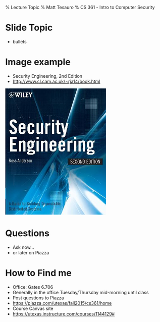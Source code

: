 % Lecture Topic
% Matt Tesauro
% CS 361 - Intro to Computer Security

# Slide Topic

- bullets

# Image example

- Security Engineering, 2nd Edition
- http://www.cl.cam.ac.uk/~rja14/book.html

![Security Engineering, 2nd Edition](https://raw.githubusercontent.com/mtesauro/ut-cs-361/master/2015-fall/lectures/images/book2coversmall.jpg)

# Questions

- Ask now...
- or later on Piazza

# How to Find me

- Office: Gates 6.706
- Generally in the office Tuesday/Thursday mid-morning until class
- Post questions to Piazza 
- https://piazza.com/utexas/fall2015/cs361/home
- Course Canvas site
- https://utexas.instructure.com/courses/1144129#